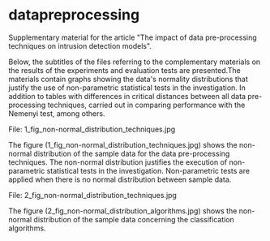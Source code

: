 # datapreprocessing
Supplementary material for the article "The impact of data pre-processing techniques on intrusion detection models".

Below, the subtitles of the files referring to the complementary materials on the results of the experiments and evaluation tests are presented.The materials contain graphs showing the data's normality distributions that justify the use of non-parametric statistical tests in the investigation. In addition to tables with differences in critical distances between all data pre-processing techniques, carried out in comparing performance with the Nemenyi test, among others.

File: 1_fig_non-normal_distribution_techniques.jpg

The figure (1_fig_non-normal_distribution_techniques.jpg) shows the non-normal distribution of the sample data for the data pre-processing techniques. The non-normal distribution justifies the execution of non-parametric statistical tests in the investigation. Non-parametric tests are applied when there is no normal distribution between sample data.

File: 2_fig_non-normal_distribution_techniques.jpg

The figure (2_fig_non-normal_distribution_algorithms.jpg) shows the non-normal distribution of the sample data concerning the classification algorithms.
